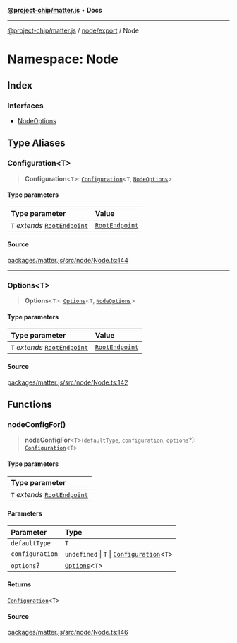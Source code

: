 [**@project-chip/matter.js**](../../../../README.md) • **Docs**

***

[@project-chip/matter.js](../../../../modules.md) / [node/export](../../README.md) / Node

# Namespace: Node

## Index

### Interfaces

- [NodeOptions](interfaces/NodeOptions.md)

## Type Aliases

### Configuration\<T\>

> **Configuration**\<`T`\>: [`Configuration`](../../../../endpoint/export/namespaces/Endpoint/README.md#configurationto)\<`T`, [`NodeOptions`](interfaces/NodeOptions.md)\>

#### Type parameters

| Type parameter | Value |
| :------ | :------ |
| `T` *extends* [`RootEndpoint`](../../../../endpoint/definitions/system/RootEndpoint/interfaces/RootEndpoint.md) | [`RootEndpoint`](../../../../endpoint/definitions/system/RootEndpoint/interfaces/RootEndpoint.md) |

#### Source

[packages/matter.js/src/node/Node.ts:144](https://github.com/project-chip/matter.js/blob/7a8cbb56b87d4ccf34bec5a9a95ab40a1711324f/packages/matter.js/src/node/Node.ts#L144)

***

### Options\<T\>

> **Options**\<`T`\>: [`Options`](../../../../endpoint/export/namespaces/Endpoint/README.md#optionsto)\<`T`, [`NodeOptions`](interfaces/NodeOptions.md)\>

#### Type parameters

| Type parameter | Value |
| :------ | :------ |
| `T` *extends* [`RootEndpoint`](../../../../endpoint/definitions/system/RootEndpoint/interfaces/RootEndpoint.md) | [`RootEndpoint`](../../../../endpoint/definitions/system/RootEndpoint/interfaces/RootEndpoint.md) |

#### Source

[packages/matter.js/src/node/Node.ts:142](https://github.com/project-chip/matter.js/blob/7a8cbb56b87d4ccf34bec5a9a95ab40a1711324f/packages/matter.js/src/node/Node.ts#L142)

## Functions

### nodeConfigFor()

> **nodeConfigFor**\<`T`\>(`defaultType`, `configuration`, `options`?): [`Configuration`](README.md#configurationt)\<`T`\>

#### Type parameters

| Type parameter |
| :------ |
| `T` *extends* [`RootEndpoint`](../../../../endpoint/definitions/system/RootEndpoint/interfaces/RootEndpoint.md) |

#### Parameters

| Parameter | Type |
| :------ | :------ |
| `defaultType` | `T` |
| `configuration` | `undefined` \| `T` \| [`Configuration`](README.md#configurationt)\<`T`\> |
| `options`? | [`Options`](README.md#optionst)\<`T`\> |

#### Returns

[`Configuration`](README.md#configurationt)\<`T`\>

#### Source

[packages/matter.js/src/node/Node.ts:146](https://github.com/project-chip/matter.js/blob/7a8cbb56b87d4ccf34bec5a9a95ab40a1711324f/packages/matter.js/src/node/Node.ts#L146)
